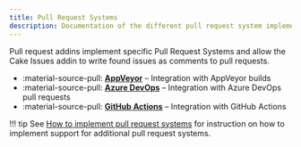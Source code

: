 ```yaml
---
title: Pull Request Systems
description: Documentation of the different pull request system implementations.
---
```


Pull request addins implement specific Pull Request Systems and allow the
Cake Issues addin to write found issues as comments to pull requests.

<div class="grid cards" markdown>

- :material-source-pull: __[AppVeyor]__ – Integration with AppVeyor builds
- :material-source-pull: __[Azure DevOps]__ – Integration with Azure DevOps pull requests
- :material-source-pull: __[GitHub Actions]__ – Integration with GitHub Actions

</div>

[AppVeyor]: appveyor/index.md
[Azure DevOps]: azure-devops/index.md
[GitHub Actions]: github-actions/index.md

!!! tip
    See [How to implement pull request systems] for instruction on how to implement support for
    additional pull request systems.

[How to implement pull request systems]: ../extending/pull-request-system/overview.md
